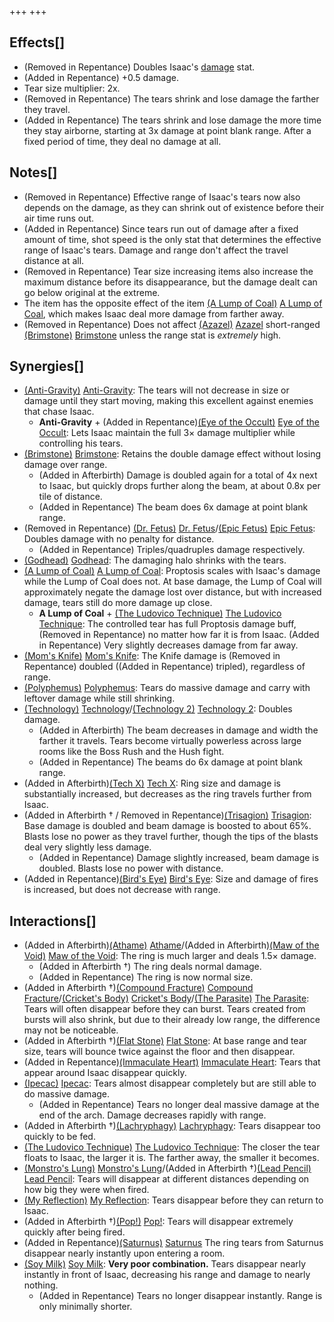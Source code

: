 +++
+++

Effects[]
---------


* (Removed in Repentance) Doubles Isaac's [damage](/wiki/Damage "Damage") stat.
* (Added in Repentance) +0.5 damage.
* Tear size multiplier: 2x.
* (Removed in Repentance) The tears shrink and lose damage the farther they travel.
* (Added in Repentance) The tears shrink and lose damage the more time they stay airborne, starting at 3x damage at point blank range. After a fixed period of time, they deal no damage at all.


Notes[]
-------


* (Removed in Repentance) Effective range of Isaac's tears now also depends on the damage, as they can shrink out of existence before their air time runs out.
* (Added in Repentance) Since tears run out of damage after a fixed amount of time, shot speed is the only stat that determines the effective range of Isaac's tears. Damage and range don't affect the travel distance at all.
* (Removed in Repentance) Tear size increasing items also increase the maximum distance before its disappearance, but the damage dealt can go below original at the extreme.
* The item has the opposite effect of the item [(A Lump of Coal)](/wiki/A_Lump_of_Coal "A Lump of Coal") [A Lump of Coal](/wiki/A_Lump_of_Coal "A Lump of Coal"), which makes Isaac deal more damage from farther away.
* (Removed in Repentance) Does not affect  [(Azazel)](/wiki/Azazel "Azazel") [Azazel](/wiki/Azazel "Azazel") short-ranged [(Brimstone)](/wiki/Brimstone "Brimstone") [Brimstone](/wiki/Brimstone "Brimstone") unless the range stat is *extremely* high.


Synergies[]
-----------


* [(Anti-Gravity)](/wiki/Anti-Gravity "Anti-Gravity") [Anti-Gravity](/wiki/Anti-Gravity "Anti-Gravity"): The tears will not decrease in size or damage until they start moving, making this excellent against enemies that chase Isaac.
	+ **Anti-Gravity** + (Added in Repentance)[(Eye of the Occult)](/wiki/Eye_of_the_Occult "Eye of the Occult") [Eye of the Occult](/wiki/Eye_of_the_Occult "Eye of the Occult"): Lets Isaac maintain the full 3× damage multiplier while controlling his tears.
* [(Brimstone)](/wiki/Brimstone "Brimstone") [Brimstone](/wiki/Brimstone "Brimstone"): Retains the double damage effect without losing damage over range.
	+ (Added in Afterbirth) Damage is doubled again for a total of 4x next to Isaac, but quickly drops further along the beam, at about 0.8x per tile of distance.
	+ (Added in Repentance) The beam does 6x damage at point blank range.
* (Removed in Repentance) [(Dr. Fetus)](/wiki/Dr._Fetus "Dr. Fetus") [Dr. Fetus](/wiki/Dr._Fetus "Dr. Fetus")/[(Epic Fetus)](/wiki/Epic_Fetus "Epic Fetus") [Epic Fetus](/wiki/Epic_Fetus "Epic Fetus"): Doubles damage with no penalty for distance.
	+ (Added in Repentance) Triples/quadruples damage respectively.
* [(Godhead)](/wiki/Godhead "Godhead") [Godhead](/wiki/Godhead "Godhead"): The damaging halo shrinks with the tears.
* [(A Lump of Coal)](/wiki/A_Lump_of_Coal "A Lump of Coal") [A Lump of Coal](/wiki/A_Lump_of_Coal "A Lump of Coal"): Proptosis scales with Isaac's damage while the Lump of Coal does not. At base damage, the Lump of Coal will approximately negate the damage lost over distance, but with increased damage, tears still do more damage up close.
	+ **A Lump of Coal** + [(The Ludovico Technique)](/wiki/The_Ludovico_Technique "The Ludovico Technique") [The Ludovico Technique](/wiki/The_Ludovico_Technique "The Ludovico Technique"): The controlled tear has full Proptosis damage buff, (Removed in Repentance) no matter how far it is from Isaac. (Added in Repentance) Very slightly decreases damage from far away.
* [(Mom's Knife)](/wiki/Mom%27s_Knife "Mom's Knife") [Mom's Knife](/wiki/Mom%27s_Knife "Mom's Knife"): The Knife damage is (Removed in Repentance) doubled ((Added in Repentance) tripled), regardless of range.
* [(Polyphemus)](/wiki/Polyphemus "Polyphemus") [Polyphemus](/wiki/Polyphemus "Polyphemus"): Tears do massive damage and carry with leftover damage while still shrinking.
* [(Technology)](/wiki/Technology "Technology") [Technology](/wiki/Technology "Technology")/[(Technology 2)](/wiki/Technology_2 "Technology 2") [Technology 2](/wiki/Technology_2 "Technology 2"): Doubles damage.
	+ (Added in Afterbirth) The beam decreases in damage and width the farther it travels. Tears become virtually powerless across large rooms like the Boss Rush and the Hush fight.
	+ (Added in Repentance) The beams do 6x damage at point blank range.
* (Added in Afterbirth)[(Tech X)](/wiki/Tech_X "Tech X") [Tech X](/wiki/Tech_X "Tech X"): Ring size and damage is substantially increased, but decreases as the ring travels further from Isaac.
* (Added in Afterbirth † / Removed in Repentance)[(Trisagion)](/wiki/Trisagion "Trisagion") [Trisagion](/wiki/Trisagion "Trisagion"): Base damage is doubled and beam damage is boosted to about 65%. Blasts lose no power as they travel further, though the tips of the blasts deal very slightly less damage.
	+ (Added in Repentance) Damage slightly increased, beam damage is doubled. Blasts lose no power with distance.
* (Added in Repentance)[(Bird's Eye)](/wiki/Bird%27s_Eye "Bird's Eye") [Bird's Eye](/wiki/Bird%27s_Eye "Bird's Eye"): Size and damage of fires is increased, but does not decrease with range.


Interactions[]
--------------


* (Added in Afterbirth)[(Athame)](/wiki/Athame "Athame") [Athame](/wiki/Athame "Athame")/(Added in Afterbirth)[(Maw of the Void)](/wiki/Maw_of_the_Void "Maw of the Void") [Maw of the Void](/wiki/Maw_of_the_Void "Maw of the Void"): The ring is much larger and deals 1.5× damage.
	+ (Added in Afterbirth †) The ring deals normal damage.
	+ (Added in Repentance) The ring is now normal size.
* (Added in Afterbirth †)[(Compound Fracture)](/wiki/Compound_Fracture "Compound Fracture") [Compound Fracture](/wiki/Compound_Fracture "Compound Fracture")/[(Cricket's Body)](/wiki/Cricket%27s_Body "Cricket's Body") [Cricket's Body](/wiki/Cricket%27s_Body "Cricket's Body")/[(The Parasite)](/wiki/The_Parasite "The Parasite") [The Parasite](/wiki/The_Parasite "The Parasite"): Tears will often disappear before they can burst. Tears created from bursts will also shrink, but due to their already low range, the difference may not be noticeable.
* (Added in Afterbirth †)[(Flat Stone)](/wiki/Flat_Stone "Flat Stone") [Flat Stone](/wiki/Flat_Stone "Flat Stone"): At base range and tear size, tears will bounce twice against the floor and then disappear.
* (Added in Repentance)[(Immaculate Heart)](/wiki/Immaculate_Heart "Immaculate Heart") [Immaculate Heart](/wiki/Immaculate_Heart "Immaculate Heart"): Tears that appear around Isaac disappear quickly.
* [(Ipecac)](/wiki/Ipecac "Ipecac") [Ipecac](/wiki/Ipecac "Ipecac"): Tears almost disappear completely but are still able to do massive damage.
	+ (Added in Repentance) Tears no longer deal massive damage at the end of the arch. Damage decreases rapidly with range.
* (Added in Afterbirth †)[(Lachryphagy)](/wiki/Lachryphagy "Lachryphagy") [Lachryphagy](/wiki/Lachryphagy "Lachryphagy"): Tears disappear too quickly to be fed.
* [(The Ludovico Technique)](/wiki/The_Ludovico_Technique "The Ludovico Technique") [The Ludovico Technique](/wiki/The_Ludovico_Technique "The Ludovico Technique"): The closer the tear floats to Isaac, the larger it is. The farther away, the smaller it becomes.
* [(Monstro's Lung)](/wiki/Monstro%27s_Lung "Monstro's Lung") [Monstro's Lung](/wiki/Monstro%27s_Lung "Monstro's Lung")/(Added in Afterbirth †)[(Lead Pencil)](/wiki/Lead_Pencil "Lead Pencil") [Lead Pencil](/wiki/Lead_Pencil "Lead Pencil"): Tears will disappear at different distances depending on how big they were when fired.
* [(My Reflection)](/wiki/My_Reflection "My Reflection") [My Reflection](/wiki/My_Reflection "My Reflection"): Tears disappear before they can return to Isaac.
* (Added in Afterbirth †)[(Pop!)](/wiki/Pop! "Pop!") [Pop!](/wiki/Pop! "Pop!"): Tears will disappear extremely quickly after being fired.
* (Added in Repentance)[(Saturnus)](/wiki/Saturnus "Saturnus") [Saturnus](/wiki/Saturnus "Saturnus") The ring tears from Saturnus disappear nearly instantly upon entering a room.
* [(Soy Milk)](/wiki/Soy_Milk "Soy Milk") [Soy Milk](/wiki/Soy_Milk "Soy Milk"): **Very poor combination.** Tears disappear nearly instantly in front of Isaac, decreasing his range and damage to nearly nothing.
	+ (Added in Repentance) Tears no longer disappear instantly. Range is only minimally shorter.


